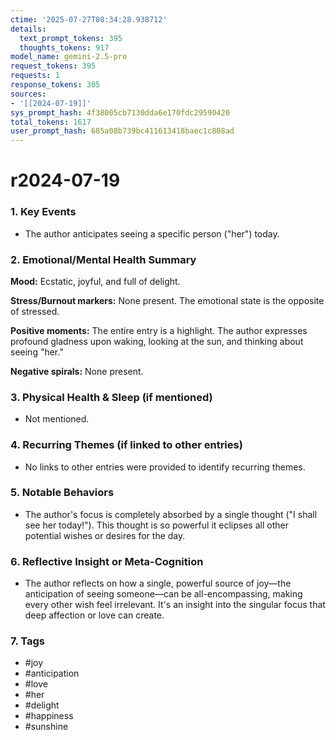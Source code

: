 ```yaml
---
ctime: '2025-07-27T08:34:28.938712'
details:
  text_prompt_tokens: 395
  thoughts_tokens: 917
model_name: gemini-2.5-pro
request_tokens: 395
requests: 1
response_tokens: 305
sources:
- '[[2024-07-19]]'
sys_prompt_hash: 4f38005cb7130dda6e170fdc29590420
total_tokens: 1617
user_prompt_hash: 685a08b739bc411613418baec1c808ad
---
```

# r2024-07-19

### 1. Key Events
- The author anticipates seeing a specific person ("her") today.

### 2. Emotional/Mental Health Summary
**Mood:**
Ecstatic, joyful, and full of delight.

**Stress/Burnout markers:**
None present. The emotional state is the opposite of stressed.

**Positive moments:**
The entire entry is a highlight. The author expresses profound gladness upon waking, looking at the sun, and thinking about seeing "her."

**Negative spirals:**
None present.

### 3. Physical Health & Sleep (if mentioned)
- Not mentioned.

### 4. Recurring Themes (if linked to other entries)
- No links to other entries were provided to identify recurring themes.

### 5. Notable Behaviors
- The author's focus is completely absorbed by a single thought ("I shall see her today!"). This thought is so powerful it eclipses all other potential wishes or desires for the day.

### 6. Reflective Insight or Meta-Cognition
- The author reflects on how a single, powerful source of joy—the anticipation of seeing someone—can be all-encompassing, making every other wish feel irrelevant. It's an insight into the singular focus that deep affection or love can create.

### 7. Tags
- #joy
- #anticipation
- #love
- #her
- #delight
- #happiness
- #sunshine